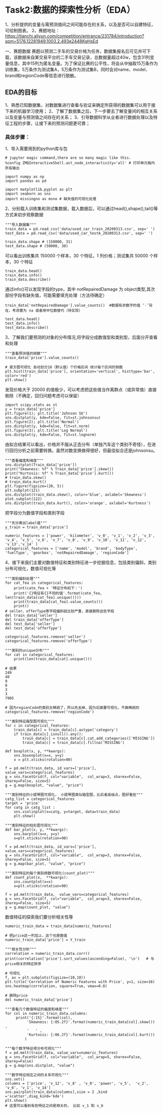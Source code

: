 # Task2:数据的探索性分析（EDA）

1、分析提供的变量与需预测值间之间可能存在的关系，以及是否可以自建特征，可绘制图表。
2、赛题地址：https://tianchi.aliyun.com/competition/entrance/231784/introduction?spm=5176.12281949.1003.2.493e2448KgHsEd

一、赛题数据
赛题以预测二手车的交易价格为任务，数据集报名后可见并可下载，该数据来自某交易平台的二手车交易记录，总数据量超过40w，包含31列变量信息，其中15列为匿名变量。为了保证比赛的公平性，将会从中抽取15万条作为训练集，5万条作为测试集A，5万条作为测试集B，同时会对name、model、brand和regionCode等信息进行脱敏。

## EDA的目标
1、熟悉已知数据集，对数据集进行查看与验证来确定所获得的数据集可以用于接下来的机器学习使用；
2、了解了数据集之后，下一步要去了解变量间的相互关系以及变量与预测值之间存在的关系；
3、引导数据科学从业者进行数据处理以及特征工程的步骤，让接下来的预测问题更可靠；

### 具体步骤：

1、导入需要用到的python库与包

```
# jupyter magic command,there are so many magic like this.
%config ZMQInteractiveShell.ast_node_interactivity='all' # 打印单元格内所有输出
```
```
import numpy as np
import pandas as pd

import matplotlib.pyplot as plt
import seaborn as sns
import missingno as msno # 缺失值的可视化处理
```
2、分别载入训练集和测试集数据，载入数据后，可以通过head(),shape(),tail()等方式来初步观察数据
```
"""导入数据集"""
train_data = pd.read_csv('data/used_car_train_20200313.csv', sep=' ')
test_data = pd.read_csv('data/used_car_testA_20200313.csv', sep=' ')
```
```
train_data.shape # (150000, 31)
test_data.shape # (50000, 30)
```
可以看出训练集共 150000 个样本，30 个特征，1 列价格；测试集共 50000 个样本，30 个特征
```
train_data.head()
train_data.info()
train_data.describe()
```
通过info()可以发现字段的type，其中 notRepairedDamage 为 object类型,其次部份字段有缺失值，可能需要填充处理（方法待确定）
```
train_data['notRepairedDamage'].value_counts()  #数据有非数字的值 ‘-’存在，考虑置为 na 或者用中位数替代（待实现）
```

```
test_data.head()
test_data.info()
test_data.describe()
```
3、了解我们要预测的对象的分布情况,将字段分成数值型和类别型，后面分开查看和处理
```
"""查看预测值的频数"""
train_data['price'].value_counts()

# 直方图可视化 自动划分10（默认值）个价格区间 统计每个区间的频数
plt.hist(train_data['price'], orientation='vertical', histtype='bar', color='red')
plt.show()
```
发现价格大于 20000 的值极少，可以考虑把这些值当作离群点（或异常值）直接剔除（不确定，回归问题考虑可以保留）
```
import scipy.stats as st
y = train_data['price']
plt.figure(1); plt.title('Johnson SU')
sns.distplot(y, kde=False, fit=st.johnsonsu)
plt.figure(2); plt.title('Normal')
sns.distplot(y, kde=False, fit=st.norm)
plt.figure(3); plt.title('Log Normal')
sns.distplot(y, kde=False, fit=st.lognorm)
```
由拟合结果可以看出，价格并不服从正态分布（单独汽车这个类别不奇怪），在进行回归分析之前需要转换。虽然对数变换做得很好，但最佳拟合还是johnsonsu。
```
"""查看偏度和峰度"""
sns.distplot(Train_data['price'])
print("Skewness: %f" % Train_data['price'].skew())
print("Kurtosis: %f" % Train_data['price'].kurt())
# train_data.skew()
# train_data.kurt()
plt.figure(figsize=(20, 5))
plt.subplot(121)
sns.distplot(train_data.skew(), color='blue', axlabel='Skewness')
plot.subplot(122)
sns.distplot(train_data.kurt(), color='orange', axlabel='Kurtness')
```
把字段分为数值字段和类别字段
```
"""先分离出label值"""
y_train = train_data['price']

numeric_features = ['power', 'kilometer', 'v_0', 'v_1', 'v_2', 'v_3', 'v_4', 'v_5', 'v_6', 'v_7', 'v_8', 'v_9', 'v_10', 'v_11', 'v_12', 'v_13','v_14' ]
categorical_features = ['name', 'model', 'brand', 'bodyType', 'fuelType', 'gearbox', 'notRepairedDamage', 'regionCode']

```
4、接下来我们主要对数值特征和类别特征进一步挖掘信息，包括类别偏斜，类别分布可视化，数值可视化等
```
"""类别偏斜处理"""
for cat_fea in categorical_features:
    print(cate_fea + '特征分布如下：')
    print('{}特征有{}不同的值'.format(cate_fea, len(train_data[cat_fea].unique())))
    print(train_data[cat_fea].value_counts())
    print()
# seller、offerType等字段偏斜就比较严重，直接删除这些字段
del train_data['seller']
del train_data['offerType']
del test_data['seller']
del test_data['offerType']

categorical_features.remove('seller')
categorical_features.remove('offerType')
```
```
"""类别的unique分布"""
for cat in categorical_features:
    print(len(train_data[cat].unique()))

# 结果
249
40
9
8
3
3
7905

# 因为regionCode的类别太稀疏了，所以先去掉，因为后面要可视化，不画稀疏的
categorical_features.remove('regionCode')
```
```
"""类别特征箱型图可视化"""
for c in categorical_features:
    train_data[c] = train_data[c].astype('category')
    if train_data[c].isnull().any():
        train_data[c] = train_data[c].cat.add_categories(['MISSING'])
        train_data[c] = train_data[c].fillna('MISSING')

def boxplot(x, y, **kwargs):
    sns.boxenplot(x=x, y=y)
    x = plt.xticks(rotation=90)

f = pd.melt(train_data, id_vars=['price'], value_vars=categorical_features)
g = sns.FacetGrid(f, col="variable",  col_wrap=3, sharex=False, sharey=False, size=5)
g = g.map(boxplot, "value", "price")
```
```
"""类别特征的小提琴图可视化， 小提琴图类似箱型图，比后者高级点，图好看些"""
catg_list = categorical_features
target = 'price'
for catg in catg_list :
    sns.violinplot(x=catg, y=target, data=train_data)
    plt.show()

"""类别特征的柱形图可视化"""
def bar_plot(x, y, **kwargs):
    sns.barplot(x=x, y=y)
    x=plt.xticks(rotation=90)

f = pd.melt(train_data, id_vars=['price'], value_vars=categorical_features)
g = sns.FacetGrid(f, col="variable",  col_wrap=3, sharex=False, sharey=False, size=5)
g = g.map(bar_plot, "value", "price")
```
```
"""类别特征的每个类别频数可视化(count_plot)"""
def count_plot(x,  **kwargs):
    sns.countplot(x=x)
    x=plt.xticks(rotation=90)

f = pd.melt(train_data,  value_vars=categorical_features)
g = sns.FacetGrid(f, col="variable",  col_wrap=3, sharex=False, sharey=False, size=5)
g = g.map(count_plot, "value")
```
数值特征的探索我们要分析相关性等
```
numeric_train_data = train_data[numeric_features]

# 把price这一列加上，这个也是数值
numeric_train_data['price'] = Y_train

"""相关性分析"""
correlation = numeric_train_data.corr()
print(correlation['price'].sort_values(ascending=False), '\n')   # 与price相关的特征排序
```
```
# 可视化
f, ax = plt.subplots(figsize=(10,10))
plt.title('Correlation of Numeric Features with Price', y=1, size=16)
sns.heatmap(correlation, square=True, vmax=0.8)
```
```
# 删除price
del numeric_train_data['price']

"""查看几个数值特征的偏度和峰度"""
for col in numeric_train_data.columns:
     print('{:15}'.format(col), 
          'Skewness: {:05.2f}'.format(numeric_train_data[col].skew()) , 
          '   ' ,
          'Kurtosis: {:06.2f}'.format(numeric_train_data[col].kurt())  
         )

"""每个数字特征得分布可视化"""
f = pd.melt(train_data, value_vars=numeric_features)
g = sns.FacetGrid(f, col="variable",  col_wrap=5, sharex=False, sharey=False)
g = g.map(sns.distplot, "value")
```

```
"""数字特征相互之间的关系可视化"""
sns.set()
columns = ['price', 'v_12', 'v_8' , 'v_0', 'power', 'v_5',  'v_2', 'v_6', 'v_1', 'v_14']
sns.pairplot(train_data[columns],size = 2 ,kind ='scatter',diag_kind='kde')
plt.show()
# 这里可以看到有些特征之间是相关的， 比如 v_1 和 v_6
```













